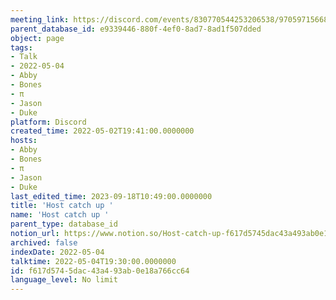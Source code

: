 ```yaml
---
meeting_link: https://discord.com/events/830770544253206538/970597156681568276
parent_database_id: e9339446-880f-4ef0-8ad7-8ad1f507dded
object: page
tags:
- Talk
- 2022-05-04
- Abby
- Bones
- π
- Jason
- Duke
platform: Discord
created_time: 2022-05-02T19:41:00.0000000
hosts:
- Abby
- Bones
- π
- Jason
- Duke
last_edited_time: 2023-09-18T10:49:00.0000000
title: 'Host catch up '
name: 'Host catch up '
parent_type: database_id
notion_url: https://www.notion.so/Host-catch-up-f617d5745dac43a493ab0e18a766cc64
archived: false
indexDate: 2022-05-04
talktime: 2022-05-04T19:30:00.0000000
id: f617d574-5dac-43a4-93ab-0e18a766cc64
language_level: No limit
---
```





